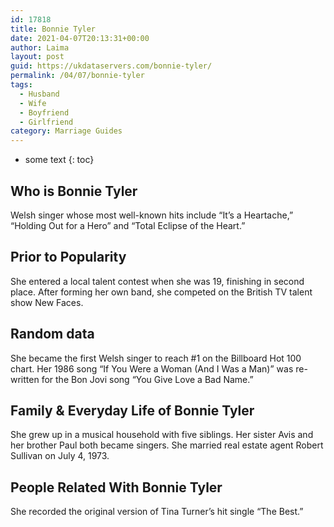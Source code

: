 ```yaml
---
id: 17818
title: Bonnie Tyler
date: 2021-04-07T20:13:31+00:00
author: Laima
layout: post
guid: https://ukdataservers.com/bonnie-tyler/
permalink: /04/07/bonnie-tyler
tags:
  - Husband
  - Wife
  - Boyfriend
  - Girlfriend
category: Marriage Guides
---
```


* some text
{: toc}


## Who is Bonnie Tyler
                  
                  
                  
Welsh singer whose most well-known hits include &#8220;It&#8217;s a Heartache,&#8221; &#8220;Holding Out for a Hero&#8221; and &#8220;Total Eclipse of the Heart.&#8221;
                  
              
            
              
            
                
                
                
## Prior to Popularity
                  
                  
                  
She entered a local talent contest when she was 19, finishing in second place. After forming her own band, she competed on the British TV talent show New Faces.
                  
              
            
              
            
                
                
                
## Random data
                  
                  
                  
She became the first Welsh singer to reach #1 on the Billboard Hot 100 chart. Her 1986 song &#8220;If You Were a Woman (And I Was a Man)&#8221; was re-written for the Bon Jovi song &#8220;You Give Love a Bad Name.&#8221; 
                  
              
            
              
            
                
                
                
## Family & Everyday Life of Bonnie Tyler
                  
                  
                  
She grew up in a musical household with five siblings. Her sister Avis and her brother Paul both became singers. She married real estate agent Robert Sullivan on July 4, 1973.
                  
              
            
              
            
                
                
                
## People Related With Bonnie Tyler
                  
                  
                  
She recorded the original version of Tina Turner&#8217;s hit single &#8220;The Best.&#8221; 
                  
              
            
              
            
                
              
            
              
              
            
            
              
            
          
          
          